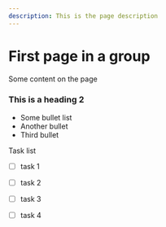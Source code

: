 ```yaml
---
description: This is the page description
---
```


# First page in a group

Some content on the page

### This is a heading 2

* Some bullet list
* Another bullet
* Third bullet

Task list

* [ ] task 1
* [ ] task 2
* [ ] task 3
* [ ] task 4



